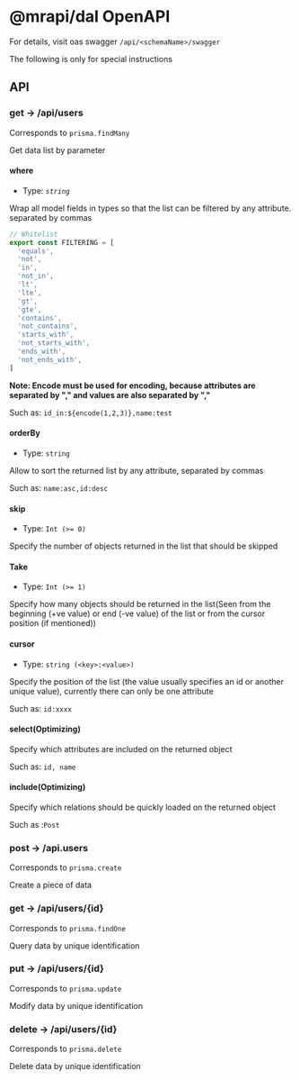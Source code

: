 # @mrapi/dal OpenAPI



For details, visit oas swagger `/api/<schemaName>/swagger`



The following is only for special instructions



## API



### get -> /api/users



Corresponds to `prisma.findMany`



Get data list by parameter



#### where

+ Type: *`string`*

Wrap all model fields in types so that the list can be filtered by any attribute. separated by commas

```typescript
// Whitelist
export const FILTERING = [
  'equals',
  'not',
  'in',
  'not_in',
  'lt',
  'lte',
  'gt',
  'gte',
  'contains',
  'not_contains',
  'starts_with',
  'not_starts_with',
  'ends_with',
  'not_ends_with',
]
```

**Note: Encode must be used for encoding, because attributes are separated by "," and values are also separated by ","**

Such as: `id_in:${encode(1,2,3)},name:test`

#### orderBy

+ Type: `string`

Allow to sort the returned list by any attribute, separated by commas

Such as: `name:asc,id:desc`

#### skip

+ Type: `Int (>= 0)`

Specify the number of objects returned in the list that should be skipped

#### Take

+ Type: `Int (>= 1)`

Specify how many objects should be returned in the list(Seen from the beginning (+ve value) or end (-ve value) of the list or from the cursor position (if mentioned))

#### cursor

+ Type: `string (<key>:<value>)`

Specify the position of the list (the value usually specifies an id or another unique value), currently there can only be one attribute

Such as: `id:xxxx`

#### select(Optimizing)

Specify which attributes are included on the returned object

Such as: `id, name`

#### include(Optimizing)

Specify which relations should be quickly loaded on the returned object

Such as :`Post`

### post -> /api.users

Corresponds to `prisma.create`

Create a piece of data

### get -> /api/users/{id}

Corresponds to `prisma.findOne`

Query data by unique identification

### put -> /api/users/{id}

Corresponds to `prisma.update`

Modify data by unique identification

### delete -> /api/users/{id}

Corresponds to `prisma.delete`

Delete data by unique identification

